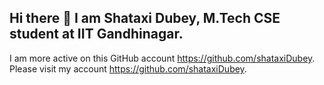 ## Hi there 👋 I am Shataxi Dubey, M.Tech CSE student at IIT Gandhinagar.
I am more active on this GitHub account https://github.com/shataxiDubey.
Please visit my account https://github.com/shataxiDubey.


<!--
**Shataxi/Shataxi** is a ✨ _special_ ✨ repository because its `README.md` (this file) appears on your GitHub profile.

Here are some ideas to get you started:

- 🔭 I’m currently working on Object detection from Satellite Imagery.
- 🌱 I’m currently learning Computer Vision
- 👯 I’m looking to collaborate on solving the Sustainability Problem using ML
- 🤔 I’m looking for help with ...
- 💬 Ask me about ...
- 📫 How to reach me: Please visit my github account https://github.com/shataxiDubey
- 😄 Pronouns: ...
- ⚡ Fun fact: I created this account to get Github Copilot Access😄
-->

